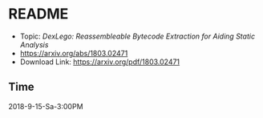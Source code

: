 # README

* Topic: *DexLego: Reassembleable Bytecode Extraction for Aiding Static Analysis*
* https://arxiv.org/abs/1803.02471
* Download Link: https://arxiv.org/pdf/1803.02471

## Time

2018-9-15-Sa-3:00PM
